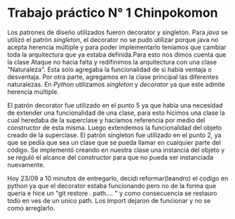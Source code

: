 # Trabajo práctico N° 1 Chinpokomon


Los patrones de diseño utilizados fueron decorator y singleton.
Para *java* se utilizó el patrón *singleton*, el decorator no se pudo utilizar porque java no acepta herencia múltiple y para poder implementarlo teníamos que cambiar toda la arquitectura que ya estaba definida.Para esto nos dimos cuenta que la clase Ataque no hacia falta y redifinimos la arquitectura con una clase "Naturaleza".
Esta solo agregaba la funcionalidad de si habia ventaja o desventaja. Por otra parte, agregamos en la clase principal las diferentes naturalezas.
En *Python* utilizamos *singleton* y *decorator* ya que este admite herencia múltiple.

El patrón decorator fue utilizado en el punto 5 ya que había una necesidad de extender una funcionalidad de una clase, para esto hicimos una clase la cual heredaba de la superclase y hacíamos referencia por medio del constructor de esta misma. Luego extendemos la funcionalidad del objeto creado de la superclase.
El patrón singleton fue utilizado en el punto 2, ya que se pedía que sea un clase que se pueda llamar en cualquier parte del código. Se implementó creando en nuestra clase una instancia del objeto y se reguló el alcance del constructor para que no pueda ser instanciada nuevamente.

Hoy 23/09 a 10 minutos de entregarlo, decidi reformar(leandro) el codigo en python ya que el decorator estaba funcionando pero no de la forma que queria e hice un "git restore . path.... " y como consecuencia se restauro todo en ves de un unico path. Los import dejaron de funcionar y no se como arreglarlo.

